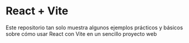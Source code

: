 # React + Vite

Este repositorio tan solo muestra algunos ejemplos prácticos y básicos sobre cómo usar React con Vite en un sencillo proyecto web